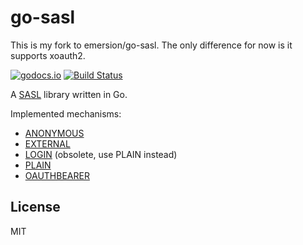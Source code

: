 # go-sasl

This is my fork to emersion/go-sasl. The only difference for now is it supports xoauth2.

[![godocs.io](https://godocs.io/github.com/quzhi1/go-sasl?status.svg)](https://godocs.io/github.com/emersion/go-sasl)
[![Build Status](https://travis-ci.org/quzhi1/go-sasl.svg?branch=master)](https://travis-ci.org/emersion/go-sasl)

A [SASL](https://tools.ietf.org/html/rfc4422) library written in Go.

Implemented mechanisms:

* [ANONYMOUS](https://tools.ietf.org/html/rfc4505)
* [EXTERNAL](https://tools.ietf.org/html/rfc4422#appendix-A)
* [LOGIN](https://tools.ietf.org/html/draft-murchison-sasl-login-00) (obsolete, use PLAIN instead)
* [PLAIN](https://tools.ietf.org/html/rfc4616)
* [OAUTHBEARER](https://tools.ietf.org/html/rfc7628)

## License

MIT
